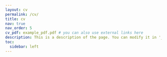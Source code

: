 ```yaml
---
layout: cv
permalink: /cv/
title: cv
nav: true
nav_order: 5
cv_pdf: example_pdf.pdf # you can also use external links here
description: This is a description of the page. You can modify it in '_pages/cv.md'. You can also change or remove the top pdf download button.
toc:
  sidebar: left
---
```


<!-- ---
layout: page
permalink: /cv/
title: cv
# redirect: https://shrutijain90.github.io/assets/pdf/CV_Shruti_Jain.pdf 
nav_order: true
order: 2
---

Current CV hosted <a href="/assets/pdf/CV_Shruti_Jain.pdf" target="_blank">here</a>.


[Last updated: March 2025] -->
